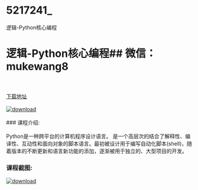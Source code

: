 # 5217241_
逻辑-Python核心编程
# 逻辑-Python核心编程## 微信：mukewang8
<br/></br>[下载地址](http://www.36tz.cn/article/5217241 "下载地址")
<br/></br>[![download](http://36tz.cn/muke_img/2020_12_1-127-300x143.png "下载地址")](http://www.36tz.cn/article/5217241 "下载地址")
<br/></br>### 课程介绍:<br/></br>Python是一种跨平台的计算机程序设计语言。 是一个高层次的结合了解释性、编译性、互动性和面向对象的脚本语言。最初被设计用于编写自动化脚本(shell)，随着版本的不断更新和语言新功能的添加，逐渐被用于独立的、大型项目的开发。

### 课程截图:
[![download](http://36tz.cn/muke_img/2020_12_2-117.png "下载地址")](http://www.36tz.cn/article/5217241 "下载地址")

